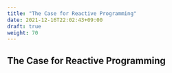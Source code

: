 ```yaml
---
title: "The Case for Reactive Programming"
date: 2021-12-16T22:02:43+09:00
draft: true
weight: 70
---
```


## The Case for Reactive Programming

